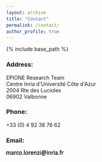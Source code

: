```yaml
---
layout: archive
title: "Contact"
permalink: /contact/
author_profile: true
---
```


{% include base_path %}

### Address:

EPIONE Research Team\
Centre Inria d'Université Côte d'Azur\
2004 Rte des Lucioles\
06902 Valbonne

### Phone:
+33 (0) 4 92 38 76 62

### Email:
<img src="/img/text1.png" alt="email">



